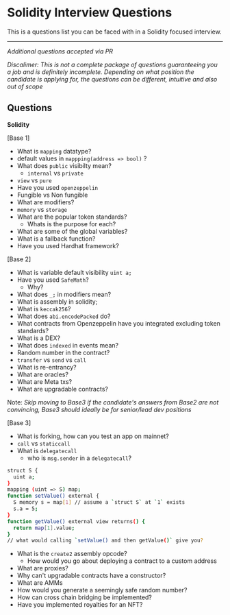# Solidity Interview Questions

This is a questions list you can be faced with in a Solidity focused interview.

---

_Additional questions accepted via PR_

_Discalimer: This is not a complete package of questions guaranteeing you a job and is definitely incomplete. Depending on what position the candidate is applying for, the questions can be different, intuitive and also out of scope_

## Questions

**Solidity**

[Base 1]

- What is `mapping` datatype?
- default values in `mappping(address => bool)` ?
- What does `public` visibilty mean?
  - `internal` vs `private`
- `view` vs `pure`
- Have you used `openzeppelin`
- Fungible vs Non fungible
- What are modifiers?
- `memory` vs `storage`
- What are the popular token standards?
  - Whats is the purpose for each?
- What are some of the global variables?
- What is a fallback function?
- Have you used Hardhat framework?

[Base 2]

- What is variable default visibility `uint a;`
- Have you used `SafeMath`?
  - Why?
- What does `_;` in modifiers mean?
- What is assembly in solidity;
- What is `keccak256`?
- What does `abi.encodePacked` do?
- What contracts from Openzeppelin have you integrated excluding token standards?
- What is a DEX?
- What does `indexed` in events mean?
- Random number in the contract?
- `transfer` vs `send` vs `call`
- What is re-entrancy?
- What are oracles?
- What are Meta txs?
- What are upgradable contracts?

Note: _Skip moving to Base3 if the candidate's answers from Base2 are not convincing, Base3 should ideally be for senior/lead dev positions_

[Base 3]

- What is forking, how can you test an app on mainnet?
- `call` vs `staticcall` 
- What is `delegatecall`
  - who is `msg.sender` in a `delegatecall`?

```sh
struct S {
  uint a;
}
mapping (uint => S) map;
function setValue() external {
  S memory s = map[1] // assume a `struct S` at `1` exists
  s.a = 5;
}
function getValue() external view returns() {
  return map[1].value;
}
// what would calling `setValue() and then getValue()` give you?
```

- What is the `create2` assembly opcode?
  - How would you go about deploying a contract to a custom address
- What are proxies?
- Why can't upgradable contracts have a constructor?
- What are AMMs
- How would you generate a seemingly safe random number?
- How can cross chain bridging be implemented?
- Have you implemented royalties for an NFT?
